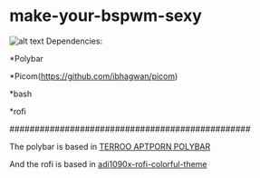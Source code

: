 # make-your-bspwm-sexy

![alt text](https://i.redd.it/qkkb7z4ocul61.png)
Dependencies:

*Polybar

*Picom(https://github.com/ibhagwan/picom)

*bash

*rofi

################################################

The polybar is based in [TERROO APTPORN POLYBAR](https://github.com/terroo/aptporn/tree/main/polybar)

And the rofi is based in [adi1090x-rofi-colorful-theme](https://github.com/adi1090x/rofi/tree/master/720p/launchers/colorful)
